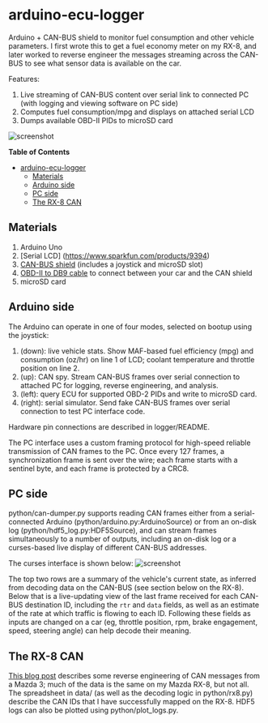 arduino-ecu-logger
==================

Arduino + CAN-BUS shield to monitor fuel consumption and other vehicle parameters. I first wrote this to get a fuel economy meter on my RX-8, and later worked to reverse engineer the messages streaming across the CAN-BUS to see what sensor data is available on the car.

Features:

1. Live streaming of CAN-BUS content over serial link to connected PC (with logging and viewing software on PC side)
2. Computes fuel consumption/mpg and displays on attached serial LCD
3. Dumps available OBD-II PIDs to microSD card

![screenshot](https://raw.githubusercontent.com/ihaque/arduino-ecu-logger/master/screenshot.png)

**Table of Contents**

- [arduino-ecu-logger](#)
	- [Materials](#)
	- [Arduino side](#)
	- [PC side](#)
	- [The RX-8 CAN](#)

## Materials
1. Arduino Uno
2. [Serial LCD] (https://www.sparkfun.com/products/9394)
3. [CAN-BUS shield](https://www.sparkfun.com/products/13262) (includes a joystick and microSD slot)
4. [OBD-II to DB9 cable](https://www.sparkfun.com/products/10087) to connect between your car and the CAN shield
5. microSD card

## Arduino side
The Arduino can operate in one of four modes, selected on bootup using the joystick:

1. (down): live vehicle stats. Show MAF-based fuel efficiency (mpg) and consumption (oz/hr) on line 1 of LCD; coolant temperature and throttle position on line 2.
2. (up): CAN spy. Stream CAN-BUS frames over serial connection to attached PC for logging, reverse engineering, and analysis.
3. (left): query ECU for supported OBD-2 PIDs and write to microSD card.
4. (right): serial simulator. Send fake CAN-BUS frames over serial connection to test PC interface code.

Hardware pin connections are described in logger/README.

The PC interface uses a custom framing protocol for high-speed reliable transmission of CAN frames to the PC. Once every 127 frames, a synchronization frame is sent over the wire; each frame starts with a sentinel byte, and each frame is protected by a CRC8.

## PC side
python/can-dumper.py supports reading CAN frames either from a serial-connected Arduino (python/arduino.py:ArduinoSource) or from an on-disk log (python/hdf5_log.py:HDF5Source), and can stream frames simultaneously to a number of outputs, including an on-disk log or a curses-based live display of different CAN-BUS addresses.

The curses interface is shown below:
![screenshot](https://raw.githubusercontent.com/ihaque/arduino-ecu-logger/master/screenshot.png)

The top two rows are a summary of the vehicle's current state, as inferred from decoding data on the CAN-BUS (see section below on the RX-8). Below that is a live-updating view of the last frame received for each CAN-BUS destination ID, including the `rtr` and `data` fields, as well as an estimate of the rate at which traffic is flowing to each ID. Following these fields as inputs are changed on a car (eg, throttle position, rpm, brake engagement, speed, steering angle) can help decode their meaning.

## The RX-8 CAN

[This blog post](http://www.madox.net/blog/projects/mazda-can-bus/) describes some reverse engineering of CAN messages from a Mazda 3; much of the data is the same on my Mazda RX-8, but not all. The spreadsheet in data/ (as well as the decoding logic in python/rx8.py) describe the CAN IDs that I have successfully mapped on the RX-8. HDF5 logs can also be plotted using python/plot_logs.py.
